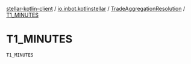[stellar-kotlin-client](../../index.md) / [io.inbot.kotlinstellar](../index.md) / [TradeAggregationResolution](index.md) / [T1_MINUTES](./-t1_-m-i-n-u-t-e-s.md)

# T1_MINUTES

`T1_MINUTES`